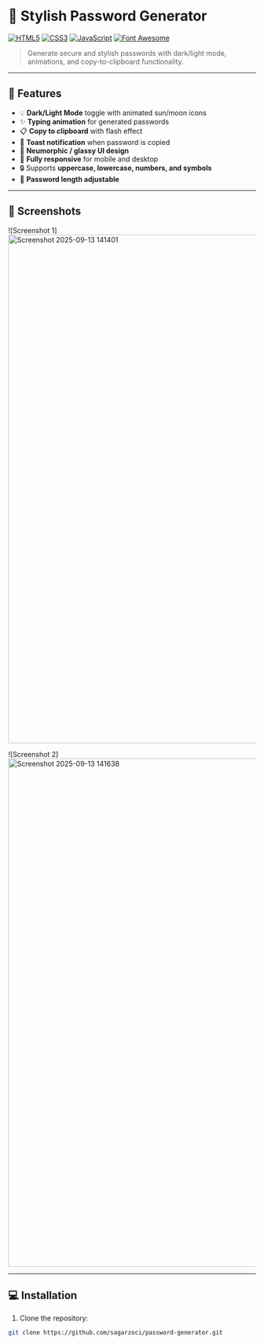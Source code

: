 # 🔐 Stylish Password Generator

[![HTML5](https://img.shields.io/badge/HTML5-%23E34F26?style=for-the-badge&logo=html5&logoColor=white)](https://developer.mozilla.org/en-US/docs/Web/HTML) 
[![CSS3](https://img.shields.io/badge/CSS3-%231572B6?style=for-the-badge&logo=css3&logoColor=white)](https://developer.mozilla.org/en-US/docs/Web/CSS) 
[![JavaScript](https://img.shields.io/badge/JavaScript-%23F7DF1E?style=for-the-badge&logo=javascript&logoColor=black)](https://developer.mozilla.org/en-US/docs/Web/JavaScript) 
[![Font Awesome](https://img.shields.io/badge/Font%20Awesome-%230077B5?style=for-the-badge&logo=font-awesome&logoColor=white)](https://fontawesome.com/)

> Generate secure and stylish passwords with dark/light mode, animations, and copy-to-clipboard functionality.

---

## 🌟 Features

- 💡 **Dark/Light Mode** toggle with animated sun/moon icons  
- ✨ **Typing animation** for generated passwords  
- 📋 **Copy to clipboard** with flash effect  
- 🔔 **Toast notification** when password is copied  
- 🎨 **Neumorphic / glassy UI design**  
- 📱 **Fully responsive** for mobile and desktop  
- 🔒 Supports **uppercase, lowercase, numbers, and symbols**  
- 🔄 **Password length adjustable**  

---

## 🎨 Screenshots

![Screenshot 1] <img width="1919" height="1033" alt="Screenshot 2025-09-13 141401" src="https://github.com/user-attachments/assets/44e5cae1-8c61-4a8c-8714-0b49ef323f36" />

![Screenshot 2]<img width="1919" height="1032" alt="Screenshot 2025-09-13 141638" src="https://github.com/user-attachments/assets/24bbee06-55db-48cb-8c2d-0b4b48d291e8" />


> 

---

## 💻 Installation

1. Clone the repository:  
```bash
git clone https://github.com/sagarzoci/password-generator.git
